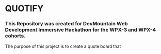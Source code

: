 # QUOTIFY

### This Repository was created for DevMountain Web Development Immersive Hackathon for the WPX-3 and WPX-4 cohorts. 

The purpose of this project is to create a quote board that 